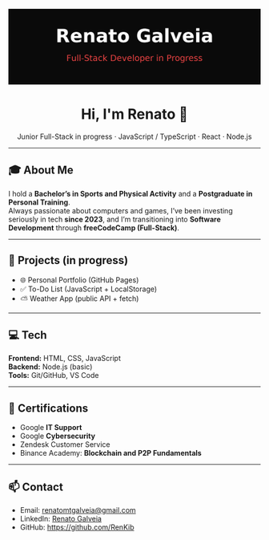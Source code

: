 <p align="center">
  <img src="assets/banner.png" alt="Renato Galveia — Full-Stack in progress" />
</p>

<h1 align="center">Hi, I'm Renato 👋</h1>
<p align="center">
  Junior Full-Stack in progress · JavaScript / TypeScript · React · Node.js
</p>

---

## 🎓 About Me
I hold a **Bachelor’s in Sports and Physical Activity** and a **Postgraduate in Personal Training**.  
Always passionate about computers and games, I’ve been investing seriously in tech **since 2023**, and I’m transitioning into **Software Development** through **freeCodeCamp (Full-Stack)**.

---

## 🚀 Projects (in progress)
- 🌐 Personal Portfolio (GitHub Pages)  
- ✅ To-Do List (JavaScript + LocalStorage)  
- ⛅ Weather App (public API + fetch)

---

## 💻 Tech
**Frontend:** HTML, CSS, JavaScript  
**Backend:** Node.js (basic)  
**Tools:** Git/GitHub, VS Code  

---

## 📜 Certifications
- Google **IT Support**  
- Google **Cybersecurity**  
- Zendesk Customer Service  
- Binance Academy: **Blockchain and P2P Fundamentals**

---

## 📫 Contact
- Email: renatomtgalveia@gmail.com  
- LinkedIn: [Renato Galveia](https://www.linkedin.com/in/renato-galveia-ab8879190)  
- GitHub: https://github.com/RenKib

